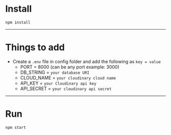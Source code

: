 # Install

`npm install`

---

# Things to add

- Create a `.env` file in config folder and add the following as `key = value`
  - PORT = 8000 (can be any port example: 3000)
  - DB_STRING = `your database URI`
  - CLOUD_NAME = `your cloudinary cloud name`
  - API_KEY = `your Cloudinary api key`
  - API_SECRET = `your cloudinary api secret`

---

# Run

`npm start`
